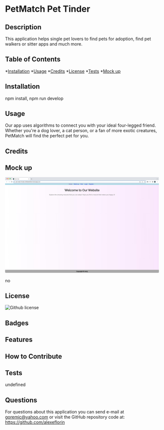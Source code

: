 # PetMatch Pet Tinder

## Description
This application helps single pet lovers to find pets for adoption, find pet walkers or sitter apps and much more.

## Table of Contents

*[Installation](#Installation)
*[Usage](#Usage)
*[Credits](#Contribution)
*[License](#License)
*[Tests](#Tests)
*[Mock up](#Screenshoot)


## Installation

npm install, npm run develop

## Usage

Our app uses algorithms to connect you with your ideal four-legged friend. Whether you're a dog lover, a cat person, or a fan of more exotic creatures, PetMatch will find the perfect pet for you.



## Credits

## Mock up
![Screenshot of functionality](assets/PetRepo.png)

no

## License

![Github license](https://img.shields.io/badge/license-MIT-orange.svg)

## Badges
 
## Features

## How to Contribute


## Tests

undefined


## Questions

For questions about this application you can send e-mail at goremic@yahoo.com 
or visit the GitHub repository code at: https://github.com/alexeflorin

